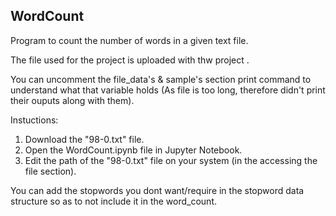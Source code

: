 ## WordCount

Program to count the number of words in a given text file.

The file used for the project is uploaded with thw project .

You can uncomment the file_data's & sample's section print command to understand what that variable holds
(As file is too long, therefore didn't print their ouputs along with them).

Instuctions:
1. Download the "98-0.txt" file.
2. Open the WordCount.ipynb file in Jupyter Notebook.
3. Edit the path of the "98-0.txt" file on your system (in the accessing the file section).

You can add the stopwords you dont want/require in the stopword data structure so as to not include it in the word_count.
